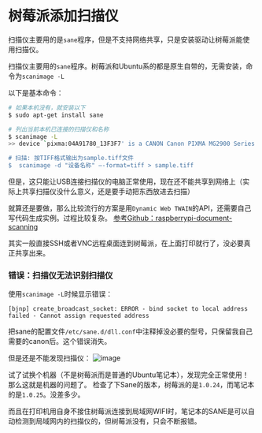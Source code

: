 # 树莓派添加扫描仪

扫描仪主要用的是`sane`程序，但是不支持网络共享，只是安装驱动让树莓派能使用扫描仪。

扫描仪主要用的`sane`程序。树莓派和Ubuntu系的都是原生自带的，无需安装，命令为`scanimage -L`

以下是基本命令：
```sh
# 如果本机没有，就安装以下
$ sudo apt-get install sane

# 列出当前本机已连接的扫描仪和名称
$ scanimage -L
>> device `pixma:04A91780_13F3F7' is a CANON Canon PIXMA MG2900 Series multi-function peripheral

# 扫描: 按TIFF格式输出为sample.tiff文件
$  scanimage -d "设备名称" –-format=tiff > sample.tiff
```

但是，这只能让USB连接扫描仪的电脑正常使用，现在还不能共享到网络上（实际上共享扫描仪没什么意义，还是要手动把东西放进去扫描）

就算还是要做，那么比较流行的方案是用`Dynamic Web TWAIN`的API，还需要自己写代码生成实例。过程比较复杂。
[参考Github：raspberrypi-document-scanning](https://github.com/dynamsoft-dwt/raspberrypi-document-scanning)

其实一般直接SSH或者VNC远程桌面连到树莓派，在上面打印就行了，没必要真正共享出来。


### 错误：扫描仪无法识别扫描仪

使用`scanimage -L`时候显示错误：
```
[bjnp] create_broadcast_socket: ERROR - bind socket to local address failed - Cannot assign requested address
```

把sane的配置文件`/etc/sane.d/dll.conf`中注释掉没必要的型号，只保留我自己需要的canon后。这个错误消失。

但是还是不能发现扫描仪：
![image](https://user-images.githubusercontent.com/14041622/48836230-17480d80-edbd-11e8-99d3-5463df78effa.png)

试了试换个机器（不是树莓派而是普通的Ubuntu笔记本），发现完全正常使用！
那么这就是机器的问题了。
检查了下Sane的版本，树莓派的是`1.0.24`，而笔记本的是`1.0.25`。没差多少。

而且在打印机用自身不接住树莓派连接到局域网WIFI时，笔记本的SANE是可以自动检测到局域网内的扫描仪的，但树莓派没有，只会不断报错。

